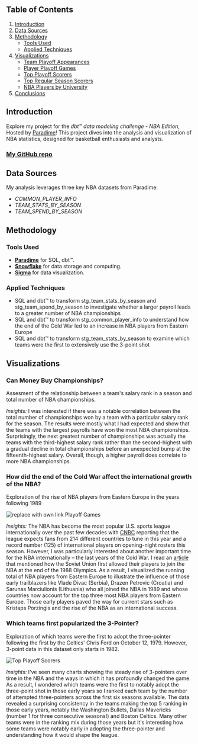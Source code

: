 ## Table of Contents
1. [Introduction](#introduction)
2. [Data Sources](#data-sources)
3. [Methodology](#methodology)
   - [Tools Used](#tools-used)
   - [Applied Techniques](#applied-techniques)
4. [Visualizations](#visualizations)
   - [Team Playoff Appearances](#team-playoff-appearances)
   - [Player Playoff Games](#player-playoff-games)
   - [Top Playoff Scorers](#top-playoff-scorers)
   - [Top Regular Season Scorers](#top-regular-season-scorers)
   - [NBA Players by University](#nba-players-by-university)
5. [Conclusions](#conclusions)

## Introduction
Explore my project for the _dbt™ data modeling challenge - NBA Edition_, Hosted by [Paradime](https://www.paradime.io/)! This project dives into the analysis and visualization of NBA statistics, designed for basketball enthusiasts and analysts.

### [My GitHub repo](https://github.com/paradime-io/paradime-dbt-nba-data-challenge/tree/nba-kevinhannon95-gmail-com)

## Data Sources
My analysis leverages three key NBA datasets from Paradime:

- *COMMON_PLAYER_INFO*
- *TEAM_STATS_BY_SEASON*
- *TEAM_SPEND_BY_SEASON*

## Methodology
### Tools Used
- **[Paradime](https://www.paradime.io/)** for SQL, dbt™.
- **[Snowflake](https://www.snowflake.com/)** for data storage and computing.
- **[Sigma](https://www.sigmacomputing.com)** for data visualization.

### Applied Techniques
- SQL and dbt™ to transform stg_team_stats_by_season and stg_team_spend_by_season to investigate
whether a larger payroll leads to a greater number of NBA championships
- SQL and dbt™ to transform stg_common_player_info to understand how the end of the Cold War 
led to an increase in NBA players from Eastern Europe
- SQL and dbt™ to transform stg_team_stats_by_season to examine which teams were the first to extensively use the 3-point shot

## Visualizations
### Can Money Buy Championships?
Assesment of the relationship between a team's salary rank in a season and total number of NBA championships.

*Insights:* 
I was interested if there was a notable correlation between the total number of championships won by a team with a particular salary rank for the season.
The results were mostly what I had expected and show that the teams with the largest payrolls have won the most NBA championships.
Surprisingly, the next greatest number of championships was actually the teams with the third-highest salary rank rather than the second-highest
with a gradual decline in total championships before an unexpected bump at the fifteenth-highest salary.
Overall, though, a higher payroll does correlate to more NBA championships.

### How did the end of the Cold War affect the international growth of the NBA?
Exploration of the rise of NBA players from Eastern Europe in the years following 1989

![replace with own link Playoff Games](https://github.com/paradime-io/paradime-dbt-nba-data-challenge/assets/107123308/ffd6abf3-b8a8-411f-a0be-12402a5d1b45)

*Insights:* 
The NBA has become the most popular U.S. sports league internationally over the past few decades with [CNBC](https://www.cnbc.com/2023/10/25/nba-season-starts-how-its-expanding-global-reach.html) reporting that
the league expects fans from 214 different countries to tune in this year and a record number (125) of international players on opening-night rosters this season.
However, I was particularly interested about another important time for the NBA internationally – the last years of the Cold War. I read an [article](https://stacker.com/basketball/25-ways-nba-has-changed-last-50-years) that mentioned how
the Soviet Union first allowed their players to join the NBA at the end of the 1988 Olympics. As a result, I visualized the running total of NBA players from Eastern Europe to illustrate the influence of those early trailblazers like Vlade Divac (Serbia), 
Drazen Petrovic (Croatia) and Sarunas Marciulionis (Lithuania) who all joined the NBA in 1989 and whose countries now account for the top three most NBA players from Eastern Europe. Those early players paved the way for current stars such as
Kristaps Porzingis and the rise of the NBA as an international success.

### Which teams first popularized the 3-Pointer?
Exploration of which teams were the first to adopt the three-pointer following the first by the Celtics' Chris Ford on October 12, 1979. However, 3-point data in this dataset only starts in 1982.

![Top Playoff Scorers](https://github.com/paradime-io/paradime-dbt-nba-data-challenge/assets/107123308/db51f47a-5cfb-431c-9c7b-3a793a6b4352)

*Insights:* 
I've seen many charts showing the steady rise of 3-pointers over time in the NBA and the ways in which it has profoundly changed the game.
As a result, I wondered which teams were the first to notably adopt the three-point shot in those early years so I ranked each team by the number of attempted three-pointers across
the first six seasons available. The data revealed a surprising consistency in the teams making the top 5 ranking in those early years, notably the Washington Bullets, Dallas Mavericks (number 1 for three consecutive seasons!)
and Boston Celtics. Many other teams were in the ranking mix during those years but it's interesting how some teams were notably early in adopting the three-pointer
and understanding how it would shape the league.